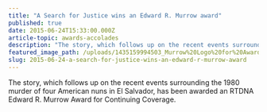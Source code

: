 ```yaml
---
title: "A Search for Justice wins an Edward R. Murrow award"
published: true
date: 2015-06-24T15:33:00.000Z
article-topic: awards-accolades
description: "The story, which follows up on the recent events surrounding the 1980 murder of four American nuns in El Salvador, has been awarded an RTDNA Edward R. Murrow Award for Continuing Coverage. "
featured_image_path: /uploads/1435159994503_Murrow%20Logo%20for%20Award%20Winners%202015.png
slug: 2015-06-24-a-search-for-justice-wins-an-edward-r-murrow-award
---
```


The story, which follows up on the recent events surrounding the 1980 murder of four American nuns in El Salvador, has been awarded an RTDNA Edward R. Murrow Award for Continuing Coverage.

